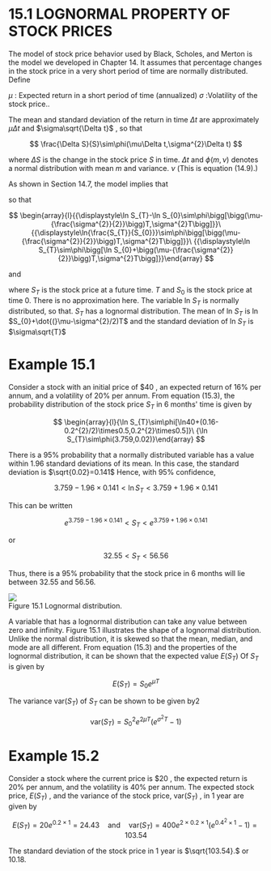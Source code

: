 # 15.1 LOGNORMAL PROPERTY OF STOCK PRICES  

The model of stock price behavior used by Black, Scholes, and Merton is the model we developed in Chapter 14. It assumes that percentage changes in the stock price in a very short period of time are normally distributed. Define  

$\mu$ : Expected return in a short period of time (annualized) $\sigma$ :Volatility of the stock price..  

The mean and standard deviation of the return in time $\Delta t$ are approximately $\mu\Delta t$ and $\sigma\sqrt{\Delta t}$ , so that  

$$
\frac{\Delta S}{S}\sim\phi(\mu\Delta t,\sigma^{2}\Delta t)
$$  

where $\Delta S$ is the change in the stock price $S$ in time. $\Delta t$ and $\phi(m,\nu)$ denotes a normal distribution with mean $m$ and variance. $\nu$ (This is equation (14.9).)  

As shown in Section 14.7, the model implies that  

so that  

$$
\begin{array}{l}{{\displaystyle\ln S_{T}-\ln S_{0}\sim\phi\bigg[\bigg(\mu-{\frac{\sigma^{2}}{2}}\bigg)T,\sigma^{2}T\bigg]}}\ {{\displaystyle\ln{\frac{S_{T}}{S_{0}}}\sim\phi\bigg[\bigg(\mu-{\frac{\sigma^{2}}{2}}\bigg)T,\sigma^{2}T\bigg]}}\ {{\displaystyle\ln S_{T}\sim\phi\bigg[\ln S_{0}+\bigg(\mu-{\frac{\sigma^{2}}{2}}\bigg)T,\sigma^{2}T\bigg]}}\end{array}
$$  

and  

where $S_{T}$ is the stock price at a future time. $T$ and $S_{0}$ is the stock price at time 0. There is no approximation here. The variable ln $S_{T}$ is normally distributed, so that. $S_{T}$ has a lognormal distribution. The mean of ln $S_{T}$ is ln $S_{0}+\dot{(}\mu-\sigma^{2}/2)T$ and the standard deviation of ln $S_{T}$ is $\sigma\sqrt{T}$  

# Example 15.1  

Consider a stock with an initial price of $\$40$ , an expected return of $16\%$ per annum, and a volatility of $20\%$ per annum. From equation (15.3), the probability distribution of the stock price $S_{T}$ in 6 months' time is given by  

$$
\begin{array}{l}{\ln S_{T}\sim\phi[\ln40+(0.16-0.2^{2}/2)\times0.5,0.2^{2}\times0.5]}\ {\ln S_{T}\sim\phi(3.759,0.02)}\end{array}
$$  

There is a $95\%$ probability that a normally distributed variable has a value within 1.96 standard deviations of its mean. In this case, the standard deviation is $\sqrt{0.02}=0.141$ Hence, with $95\%$ confidence,  

$$
3.759-1.96\times0.141<\ln S_{T}<3.759+1.96\times0.141
$$  

This can be written  

$$
e^{3.759-1.96\times0.141}<S_{T}<e^{3.759+1.96\times0.141}
$$  

or  

$$
32.55<S_{T}<56.56
$$  

Thus, there is a $95\%$ probability that the stock price in 6 months will lie between 32.55 and 56.56.  

![](images/20c4902095e5ce8a10dab9ab1a7a7f49bbc37705a3c43e8915fe969b696330ef.jpg)  
Figure 15.1 Lognormal distribution.  

A variable that has a lognormal distribution can take any value between zero and infinity. Figure 15.1 illustrates the shape of a lognormal distribution. Unlike the normal distribution, it is skewed so that the mean, median, and mode are all different. From equation (15.3) and the properties of the lognormal distribution, it can be shown that the expected value $E(S_{T})$ Of $S_{T}$ is given by  

$$
E(S_{T})=S_{0}e^{\mu T}
$$  

The variance $\mathrm{var}(S_{T})$ of $S_{T}$ can be shown to be given by2  

$$
\mathrm{var}(S_{T})=S_{0}^{2}e^{2\mu T}(e^{\sigma^{2}T}-1)
$$  

# Example 15.2  

Consider a stock where the current price is $\$20$ , the expected return is $20\%$ per annum, and the volatility is $40\%$ per annum. The expected stock price, $E(S_{T})$ , and the variance of the stock price, $\mathrm{var}(S_{T})$ , in 1 year are given by  

$$
E(S_{T})=20e^{0.2\times1}=24.43\quad\mathrm{and}\quad\mathrm{var}(S_{T})=400e^{2\times0.2\times1}(e^{0.4^{2}\times1}-1)=103.54
$$  

The standard deviation of the stock price in 1 year is $\sqrt{103.54}.$ or 10.18.  

